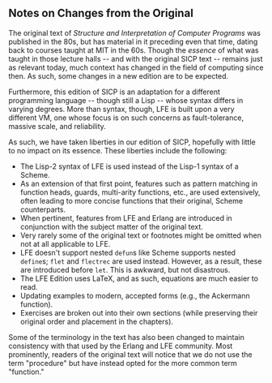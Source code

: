 ## Notes on Changes from the Original

The original text of *Structure and Interpretation of Computer Programs* was
published in the 80s, but has material in it preceding even that time, dating back to courses taught at MIT in the 60s. Though the *essence* of what was taught in those lecture halls -- and with the original SICP text -- remains just as relevant today, much context has changed in the field of computing since then. As such, some changes in a new edition are to be expected.

Furthermore, this edition of SICP is an adaptation for a different programming
language -- though still a Lisp -- whose syntax differs in varying degrees. More than syntax, though, LFE is built upon a very different VM, one whose focus is on such concerns as fault-tolerance, massive scale, and reliability.

As such, we have taken liberties in our edition of SICP, hopefully with little
to no impact on its essence. These liberties include the following:

* The Lisp-2 syntax of LFE is used instead of the Lisp-1 syntax of a Scheme.
* As an extension of that first point, features such as pattern matching in function heads, guards, multi-arity functions, etc., are used extensively, often leading to more concise functions that their original, Scheme counterparts.
* When pertinent, features from LFE and Erlang are introduced in conjunction
  with the subject matter of the original text.
* Very rarely some of the original text or footnotes might be omitted when not at all applicable
  to LFE.
* LFE doesn't support nested ``defun``s like Scheme supports nested ``define``s; ``flet`` and ``flectrec`` are used instead. However, as a result, these are introduced before ``let``. This is awkward, but not disastrous.
* The LFE Edition uses LaTeX, and as such, equations are much easier to read.
* Updating examples to modern, accepted forms (e.g., the Ackermann function).
* Exercises are broken out into their own sections (while preserving their original order and placement in the chapters).

Some of the terminology in the text has also been changed to maintain
consistency with that used by the Erlang and LFE community. Most prominently,
readers of the original text will notice that we do not use the term
"procedure" but have instead opted for the more common term "function."


